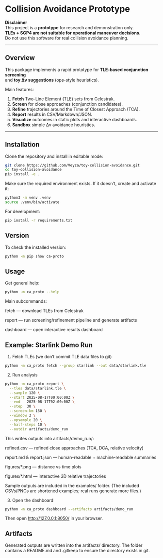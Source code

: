 # Collision Avoidance Prototype

**Disclaimer**  
This project is a **prototype** for research and demonstration only.  
**TLEs + SGP4 are not suitable for operational maneuver decisions.**  
Do not use this software for real collision avoidance planning.

---

## Overview

This package implements a rapid prototype for **TLE-based conjunction screening**  
and **toy Δv suggestions** (ops-style heuristics).

Main features:
1. **Fetch** Two-Line Element (TLE) sets from Celestrak.  
2. **Screen** for close approaches (conjunction candidates).  
3. **Refine** trajectories around the Time of Closest Approach (TCA).  
4. **Report** results in CSV/Markdown/JSON.  
5. **Visualize** outcomes in static plots and interactive dashboards.  
6. **Sandbox** simple Δv avoidance heuristics.

---

## Installation

Clone the repository and install in editable mode:
```bash
git clone https://github.com/Veyza/toy-collision-avoidance.git
cd toy-collision-avoidance
pip install -e .
```
Make sure the required environment exists. If it doesn't, create and activate it:
```bash
python3 -m venv .venv
source .venv/bin/activate
```
For development:
```bash
pip install -r requirements.txt
```

## Version
To check the installed version:
```bash
python -m pip show ca-proto
```
## Usage
Get general help:
```bash
python -m ca_proto --help
```
Main subcommands:

fetch — download TLEs from Celestrak

report — run screening/refinement pipeline and generate artifacts

dashboard — open interactive results dashboard

## Example: Starlink Demo Run
1. Fetch TLEs
(we don’t commit TLE data files to git)
```bash
python -m ca_proto fetch --group starlink --out data/starlink.tle
```
2. Run analysis
```bash
python -m ca_proto report \
  --tles data/starlink.tle \
  --sample 120 \
  --start 2025-08-17T00:00:00Z \
  --end   2025-08-17T02:00:00Z \
  --step  30 \
  --screen-km 150 \
  --window 3 \
  --upsample 20 \
  --half-steps 10 \
  --outdir artifacts/demo_run
```
This writes outputs into artifacts/demo_run/:

refined.csv — refined close approaches (TCA, DCA, relative velocity)

report.md & report.json — human-readable + machine-readable summaries

figures/*.png — distance vs time plots

figures/*.html — interactive 3D relative trajectories

Sample outputs are included in the examples/ folder.
(The included CSVs/PNGs are shortened examples; real runs generate more files.)

3. Open the dashboard
```bash
python -m ca_proto dashboard --artifacts artifacts/demo_run
```
Then open http://127.0.0.1:8050/ in your browser.

## Artifacts
Generated outputs are written into the artifacts/ directory.
The folder contains a README.md and .gitkeep to ensure the directory exists in git.
